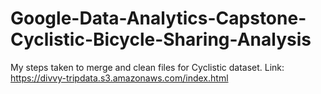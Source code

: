 # Google-Data-Analytics-Capstone-Cyclistic-Bicycle-Sharing-Analysis
My steps taken to merge and clean files for Cyclistic dataset. Link: https://divvy-tripdata.s3.amazonaws.com/index.html
